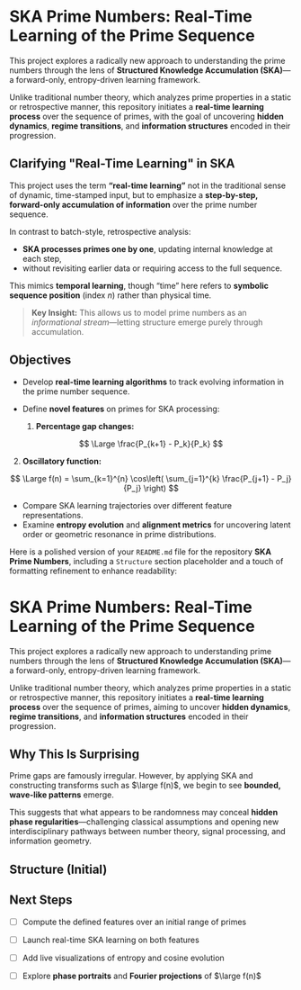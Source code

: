 
# SKA Prime Numbers: Real-Time Learning of the Prime Sequence

This project explores a radically new approach to understanding the prime numbers through the lens of **Structured Knowledge Accumulation (SKA)**—a forward-only, entropy-driven learning framework.

Unlike traditional number theory, which analyzes prime properties in a static or retrospective manner, this repository initiates a **real-time learning process** over the sequence of primes, with the goal of uncovering **hidden dynamics**, **regime transitions**, and **information structures** encoded in their progression.

## Clarifying "Real-Time Learning" in SKA

This project uses the term **“real-time learning”** not in the traditional sense of dynamic, time-stamped input, but to emphasize a **step-by-step, forward-only accumulation of information** over the prime number sequence.

In contrast to batch-style, retrospective analysis:

- **SKA processes primes one by one**, updating internal knowledge at each step,
- without revisiting earlier data or requiring access to the full sequence.

This mimics **temporal learning**, though “time” here refers to **symbolic sequence position** (index $n$) rather than physical time.

> **Key Insight:** This allows us to model prime numbers as an *informational stream*—letting structure emerge purely through accumulation.



##  Objectives

- Develop **real-time learning algorithms** to track evolving information in the prime number sequence.
- Define **novel features** on primes for SKA processing:

  1. **Percentage gap changes:**

$$
\Large \frac{P_{k+1} - P_k}{P_k}
$$

  2. **Oscillatory function:**

$$
\Large f(n) = \sum_{k=1}^{n} \cos\left( \sum_{j=1}^{k} \frac{P_{j+1} - P_j}{P_j} \right)
$$



- Compare SKA learning trajectories over different feature representations.
- Examine **entropy evolution** and **alignment metrics** for uncovering latent order or geometric resonance in prime distributions.

Here is a polished version of your `README.md` file for the repository **SKA Prime Numbers**, including a `Structure` section placeholder and a touch of formatting refinement to enhance readability:





# SKA Prime Numbers: Real-Time Learning of the Prime Sequence

This project explores a radically new approach to understanding prime numbers through the lens of **Structured Knowledge Accumulation (SKA)**—a forward-only, entropy-driven learning framework.

Unlike traditional number theory, which analyzes prime properties in a static or retrospective manner, this repository initiates a **real-time learning process** over the sequence of primes, aiming to uncover **hidden dynamics**, **regime transitions**, and **information structures** encoded in their progression.





##  Why This Is Surprising

Prime gaps are famously irregular. However, by applying SKA and constructing transforms such as $\large f(n)$, we begin to see **bounded, wave-like patterns** emerge.

This suggests that what appears to be randomness may conceal **hidden phase regularities**—challenging classical assumptions and opening new interdisciplinary pathways between number theory, signal processing, and information geometry.



##  Structure (Initial)




## Next Steps

* [ ] Compute the defined features over an initial range of primes
* [ ] Launch real-time SKA learning on both features
* [ ] Add live visualizations of entropy and cosine evolution
* [ ] Explore **phase portraits** and **Fourier projections** of $\large f(n)$



